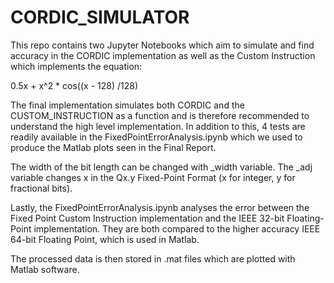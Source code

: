 # CORDIC_SIMULATOR

This repo contains two Jupyter Notebooks which aim to simulate and find accuracy in the CORDIC implementation as well as the Custom Instruction which implements the equation:

0.5x + x^2 * cos((x - 128) /128) 


The final implementation simulates both CORDIC and the CUSTOM_INSTRUCTION as a function and is therefore recommended to understand the high level implementation. In addition to this, 4 tests are readily available in the FixedPointErrorAnalysis.ipynb which we used to produce the Matlab plots seen in the Final Report. 

The width of the bit length can be changed with _width variable. The _adj variable changes x in the Qx.y Fixed-Point Format (x for integer, y for fractional bits). 

Lastly, the FixedPointErrorAnalysis.ipynb analyses the error between the Fixed Point Custom Instruction implementation and the IEEE 32-bit Floating-Point implementation. They are both compared to the higher accuracy IEEE 64-bit Floating Point, which is used in Matlab. 

The processed data is then stored in .mat files which are plotted with Matlab software. 
